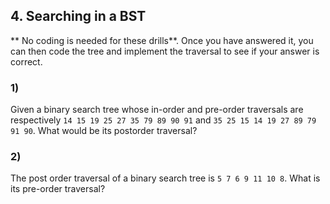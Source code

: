 ## 4. Searching in a BST
** No coding is needed for these drills**. Once you have answered it, you can then code the tree and implement the traversal to see if your answer is correct.

  ### 1) 
  Given a binary search tree whose in-order and pre-order traversals are respectively `14 15 19 25 27 35 79 89 90 91` and `35 25 15 14 19 27 89 79 91 90`. What would be its postorder traversal?
  ### 2) 
  The post order traversal of a binary search tree is `5 7 6 9 11 10 8`. What is its pre-order traversal?
